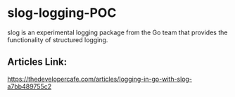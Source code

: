 # slog-logging-POC
slog is an experimental logging package from the Go team that provides the functionality of structured logging.


## Articles Link:
https://thedevelopercafe.com/articles/logging-in-go-with-slog-a7bb489755c2